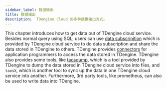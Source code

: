 ```yaml
---
sidebar_label: 数据输出
title: 数据输出
description:  TDengine Cloud 的多种数据输出方式。
---
```


This chapter introduces how to get data out of TDengine cloud service. Besides normal query using SQL, users can use [data subscripition](../data-subscription) which is provided by TDengine cloud service to do data subscription and share the data stored in TDengine to others. TDengine provides [connectors](../programming/connector) for application programmers to access the data stored in TDengine. TDengine also provides some tools, like [taosdump](../tools/taosdump), which is a tool provided by TDengine to dump the data stored in TDengine cloud service into files, and `taosX`, which is another tool to sync up the data in one TDengine cloud service into another. Furthermore, 3rd party tools, like prometheus, can also be used to write data into TDengine.
